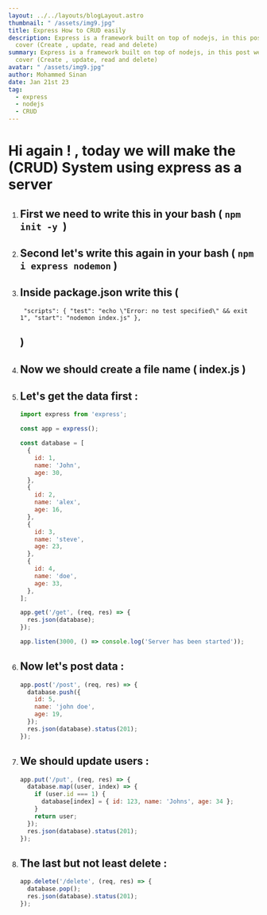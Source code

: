 ```yaml
---
layout: ../../layouts/blogLayout.astro
thumbnail: " /assets/img9.jpg"
title: Express How to CRUD easily
description: Express is a framework built on top of nodejs, in this post we will
  cover (Create , update, read and delete)
summary: Express is a framework built on top of nodejs, in this post we will
  cover (Create , update, read and delete)
avatar: " /assets/img9.jpg"
author: Mohammed Sinan
date: Jan 21st 23
tag:
  - express
  - nodejs
  - CRUD
---
```

# Hi again ! , today we will make the (CRUD) System using express as a server

1. ## F﻿irst we need to write this in your bash ( `npm init -y `)
2. ## S﻿econd let's write this again in your bash ( `npm i express nodemon` )
3. ## I﻿nside package.json write this ( 

   ` "scripts": { "test": "echo \"Error: no test specified\" && exit 1", "start": "nodemon index.js" },`

   ## )﻿
4. ## N﻿ow we should create a file name ( index.js )
5. ## L﻿et's get the data first : 

   ```javascript
   import express from 'express';

   const app = express();

   const database = [
     {
       id: 1,
       name: 'John',
       age: 30,
     },
     {
       id: 2,
       name: 'alex',
       age: 16,
     },
     {
       id: 3,
       name: 'steve',
       age: 23,
     },
     {
       id: 4,
       name: 'doe',
       age: 33,
     },
   ];

   app.get('/get', (req, res) => {
     res.json(database);
   });

   app.listen(3000, () => console.log('Server has been started'));

   ```
6. ## N﻿ow let's post data : 

   ```javascript
   app.post('/post', (req, res) => {
     database.push({
       id: 5,
       name: 'john doe',
       age: 19,
     });
     res.json(database).status(201);
   });

   ```
7. ## W﻿e should update users : 

   ```javascript
   app.put('/put', (req, res) => {
     database.map((user, index) => {
       if (user.id === 1) {
         database[index] = { id: 123, name: 'Johns', age: 34 };
       }
       return user;
     });
     res.json(database).status(201);
   });
   ```
8. ## T﻿he last but not least delete : 

   ```javascript
   app.delete('/delete', (req, res) => {
     database.pop();
     res.json(database).status(201);
   });

   ```